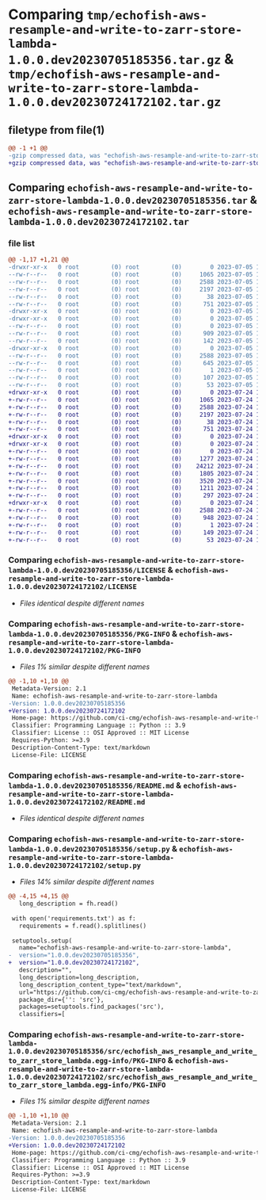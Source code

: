# Comparing `tmp/echofish-aws-resample-and-write-to-zarr-store-lambda-1.0.0.dev20230705185356.tar.gz` & `tmp/echofish-aws-resample-and-write-to-zarr-store-lambda-1.0.0.dev20230724172102.tar.gz`

## filetype from file(1)

```diff
@@ -1 +1 @@
-gzip compressed data, was "echofish-aws-resample-and-write-to-zarr-store-lambda-1.0.0.dev20230705185356.tar", last modified: Wed Jul  5 18:54:52 2023, max compression
+gzip compressed data, was "echofish-aws-resample-and-write-to-zarr-store-lambda-1.0.0.dev20230724172102.tar", last modified: Mon Jul 24 17:21:54 2023, max compression
```

## Comparing `echofish-aws-resample-and-write-to-zarr-store-lambda-1.0.0.dev20230705185356.tar` & `echofish-aws-resample-and-write-to-zarr-store-lambda-1.0.0.dev20230724172102.tar`

### file list

```diff
@@ -1,17 +1,21 @@
-drwxr-xr-x   0 root         (0) root         (0)        0 2023-07-05 18:54:52.517141 echofish-aws-resample-and-write-to-zarr-store-lambda-1.0.0.dev20230705185356/
--rw-r--r--   0 root         (0) root         (0)     1065 2023-07-05 18:53:52.000000 echofish-aws-resample-and-write-to-zarr-store-lambda-1.0.0.dev20230705185356/LICENSE
--rw-r--r--   0 root         (0) root         (0)     2588 2023-07-05 18:54:52.517141 echofish-aws-resample-and-write-to-zarr-store-lambda-1.0.0.dev20230705185356/PKG-INFO
--rw-r--r--   0 root         (0) root         (0)     2197 2023-07-05 18:53:52.000000 echofish-aws-resample-and-write-to-zarr-store-lambda-1.0.0.dev20230705185356/README.md
--rw-r--r--   0 root         (0) root         (0)       38 2023-07-05 18:54:52.517141 echofish-aws-resample-and-write-to-zarr-store-lambda-1.0.0.dev20230705185356/setup.cfg
--rw-r--r--   0 root         (0) root         (0)      751 2023-07-05 18:54:50.000000 echofish-aws-resample-and-write-to-zarr-store-lambda-1.0.0.dev20230705185356/setup.py
-drwxr-xr-x   0 root         (0) root         (0)        0 2023-07-05 18:54:52.513141 echofish-aws-resample-and-write-to-zarr-store-lambda-1.0.0.dev20230705185356/src/
-drwxr-xr-x   0 root         (0) root         (0)        0 2023-07-05 18:54:52.517141 echofish-aws-resample-and-write-to-zarr-store-lambda-1.0.0.dev20230705185356/src/echofish_aws_resample_and_write_to_zarr_store_lambda/
--rw-r--r--   0 root         (0) root         (0)        0 2023-07-05 18:53:52.000000 echofish-aws-resample-and-write-to-zarr-store-lambda-1.0.0.dev20230705185356/src/echofish_aws_resample_and_write_to_zarr_store_lambda/__init__.py
--rw-r--r--   0 root         (0) root         (0)      909 2023-07-05 18:53:52.000000 echofish-aws-resample-and-write-to-zarr-store-lambda-1.0.0.dev20230705185356/src/echofish_aws_resample_and_write_to_zarr_store_lambda/lambda_executor.py
--rw-r--r--   0 root         (0) root         (0)      142 2023-07-05 18:53:52.000000 echofish-aws-resample-and-write-to-zarr-store-lambda-1.0.0.dev20230705185356/src/echofish_aws_resample_and_write_to_zarr_store_lambda/lambda_handler.py
-drwxr-xr-x   0 root         (0) root         (0)        0 2023-07-05 18:54:52.517141 echofish-aws-resample-and-write-to-zarr-store-lambda-1.0.0.dev20230705185356/src/echofish_aws_resample_and_write_to_zarr_store_lambda.egg-info/
--rw-r--r--   0 root         (0) root         (0)     2588 2023-07-05 18:54:52.000000 echofish-aws-resample-and-write-to-zarr-store-lambda-1.0.0.dev20230705185356/src/echofish_aws_resample_and_write_to_zarr_store_lambda.egg-info/PKG-INFO
--rw-r--r--   0 root         (0) root         (0)      645 2023-07-05 18:54:52.000000 echofish-aws-resample-and-write-to-zarr-store-lambda-1.0.0.dev20230705185356/src/echofish_aws_resample_and_write_to_zarr_store_lambda.egg-info/SOURCES.txt
--rw-r--r--   0 root         (0) root         (0)        1 2023-07-05 18:54:52.000000 echofish-aws-resample-and-write-to-zarr-store-lambda-1.0.0.dev20230705185356/src/echofish_aws_resample_and_write_to_zarr_store_lambda.egg-info/dependency_links.txt
--rw-r--r--   0 root         (0) root         (0)      107 2023-07-05 18:54:52.000000 echofish-aws-resample-and-write-to-zarr-store-lambda-1.0.0.dev20230705185356/src/echofish_aws_resample_and_write_to_zarr_store_lambda.egg-info/requires.txt
--rw-r--r--   0 root         (0) root         (0)       53 2023-07-05 18:54:52.000000 echofish-aws-resample-and-write-to-zarr-store-lambda-1.0.0.dev20230705185356/src/echofish_aws_resample_and_write_to_zarr_store_lambda.egg-info/top_level.txt
+drwxr-xr-x   0 root         (0) root         (0)        0 2023-07-24 17:21:54.963644 echofish-aws-resample-and-write-to-zarr-store-lambda-1.0.0.dev20230724172102/
+-rw-r--r--   0 root         (0) root         (0)     1065 2023-07-24 17:20:58.000000 echofish-aws-resample-and-write-to-zarr-store-lambda-1.0.0.dev20230724172102/LICENSE
+-rw-r--r--   0 root         (0) root         (0)     2588 2023-07-24 17:21:54.963644 echofish-aws-resample-and-write-to-zarr-store-lambda-1.0.0.dev20230724172102/PKG-INFO
+-rw-r--r--   0 root         (0) root         (0)     2197 2023-07-24 17:20:58.000000 echofish-aws-resample-and-write-to-zarr-store-lambda-1.0.0.dev20230724172102/README.md
+-rw-r--r--   0 root         (0) root         (0)       38 2023-07-24 17:21:54.963644 echofish-aws-resample-and-write-to-zarr-store-lambda-1.0.0.dev20230724172102/setup.cfg
+-rw-r--r--   0 root         (0) root         (0)      751 2023-07-24 17:21:52.000000 echofish-aws-resample-and-write-to-zarr-store-lambda-1.0.0.dev20230724172102/setup.py
+drwxr-xr-x   0 root         (0) root         (0)        0 2023-07-24 17:21:54.959644 echofish-aws-resample-and-write-to-zarr-store-lambda-1.0.0.dev20230724172102/src/
+drwxr-xr-x   0 root         (0) root         (0)        0 2023-07-24 17:21:54.963644 echofish-aws-resample-and-write-to-zarr-store-lambda-1.0.0.dev20230724172102/src/echofish_aws_resample_and_write_to_zarr_store_lambda/
+-rw-r--r--   0 root         (0) root         (0)        0 2023-07-24 17:20:58.000000 echofish-aws-resample-and-write-to-zarr-store-lambda-1.0.0.dev20230724172102/src/echofish_aws_resample_and_write_to_zarr_store_lambda/__init__.py
+-rw-r--r--   0 root         (0) root         (0)     1277 2023-07-24 17:20:58.000000 echofish-aws-resample-and-write-to-zarr-store-lambda-1.0.0.dev20230724172102/src/echofish_aws_resample_and_write_to_zarr_store_lambda/dynamo_operations.py
+-rw-r--r--   0 root         (0) root         (0)    24212 2023-07-24 17:20:58.000000 echofish-aws-resample-and-write-to-zarr-store-lambda-1.0.0.dev20230724172102/src/echofish_aws_resample_and_write_to_zarr_store_lambda/lambda_executor.py
+-rw-r--r--   0 root         (0) root         (0)     1805 2023-07-24 17:20:58.000000 echofish-aws-resample-and-write-to-zarr-store-lambda-1.0.0.dev20230724172102/src/echofish_aws_resample_and_write_to_zarr_store_lambda/lambda_handler.py
+-rw-r--r--   0 root         (0) root         (0)     3520 2023-07-24 17:20:58.000000 echofish-aws-resample-and-write-to-zarr-store-lambda-1.0.0.dev20230724172102/src/echofish_aws_resample_and_write_to_zarr_store_lambda/s3_operations.py
+-rw-r--r--   0 root         (0) root         (0)     1211 2023-07-24 17:20:58.000000 echofish-aws-resample-and-write-to-zarr-store-lambda-1.0.0.dev20230724172102/src/echofish_aws_resample_and_write_to_zarr_store_lambda/s3fs_operations.py
+-rw-r--r--   0 root         (0) root         (0)      297 2023-07-24 17:20:58.000000 echofish-aws-resample-and-write-to-zarr-store-lambda-1.0.0.dev20230724172102/src/echofish_aws_resample_and_write_to_zarr_store_lambda/sns_operations.py
+drwxr-xr-x   0 root         (0) root         (0)        0 2023-07-24 17:21:54.963644 echofish-aws-resample-and-write-to-zarr-store-lambda-1.0.0.dev20230724172102/src/echofish_aws_resample_and_write_to_zarr_store_lambda.egg-info/
+-rw-r--r--   0 root         (0) root         (0)     2588 2023-07-24 17:21:54.000000 echofish-aws-resample-and-write-to-zarr-store-lambda-1.0.0.dev20230724172102/src/echofish_aws_resample_and_write_to_zarr_store_lambda.egg-info/PKG-INFO
+-rw-r--r--   0 root         (0) root         (0)      948 2023-07-24 17:21:54.000000 echofish-aws-resample-and-write-to-zarr-store-lambda-1.0.0.dev20230724172102/src/echofish_aws_resample_and_write_to_zarr_store_lambda.egg-info/SOURCES.txt
+-rw-r--r--   0 root         (0) root         (0)        1 2023-07-24 17:21:54.000000 echofish-aws-resample-and-write-to-zarr-store-lambda-1.0.0.dev20230724172102/src/echofish_aws_resample_and_write_to_zarr_store_lambda.egg-info/dependency_links.txt
+-rw-r--r--   0 root         (0) root         (0)      149 2023-07-24 17:21:54.000000 echofish-aws-resample-and-write-to-zarr-store-lambda-1.0.0.dev20230724172102/src/echofish_aws_resample_and_write_to_zarr_store_lambda.egg-info/requires.txt
+-rw-r--r--   0 root         (0) root         (0)       53 2023-07-24 17:21:54.000000 echofish-aws-resample-and-write-to-zarr-store-lambda-1.0.0.dev20230724172102/src/echofish_aws_resample_and_write_to_zarr_store_lambda.egg-info/top_level.txt
```

### Comparing `echofish-aws-resample-and-write-to-zarr-store-lambda-1.0.0.dev20230705185356/LICENSE` & `echofish-aws-resample-and-write-to-zarr-store-lambda-1.0.0.dev20230724172102/LICENSE`

 * *Files identical despite different names*

### Comparing `echofish-aws-resample-and-write-to-zarr-store-lambda-1.0.0.dev20230705185356/PKG-INFO` & `echofish-aws-resample-and-write-to-zarr-store-lambda-1.0.0.dev20230724172102/PKG-INFO`

 * *Files 1% similar despite different names*

```diff
@@ -1,10 +1,10 @@
 Metadata-Version: 2.1
 Name: echofish-aws-resample-and-write-to-zarr-store-lambda
-Version: 1.0.0.dev20230705185356
+Version: 1.0.0.dev20230724172102
 Home-page: https://github.com/ci-cmg/echofish-aws-resample-and-write-to-zarr-store-lambda
 Classifier: Programming Language :: Python :: 3.9
 Classifier: License :: OSI Approved :: MIT License
 Requires-Python: >=3.9
 Description-Content-Type: text/markdown
 License-File: LICENSE
```

### Comparing `echofish-aws-resample-and-write-to-zarr-store-lambda-1.0.0.dev20230705185356/README.md` & `echofish-aws-resample-and-write-to-zarr-store-lambda-1.0.0.dev20230724172102/README.md`

 * *Files identical despite different names*

### Comparing `echofish-aws-resample-and-write-to-zarr-store-lambda-1.0.0.dev20230705185356/setup.py` & `echofish-aws-resample-and-write-to-zarr-store-lambda-1.0.0.dev20230724172102/setup.py`

 * *Files 14% similar despite different names*

```diff
@@ -4,15 +4,15 @@
   long_description = fh.read()
 
 with open('requirements.txt') as f:
   requirements = f.read().splitlines()
 
 setuptools.setup(
   name="echofish-aws-resample-and-write-to-zarr-store-lambda",
-  version="1.0.0.dev20230705185356",
+  version="1.0.0.dev20230724172102",
   description="",
   long_description=long_description,
   long_description_content_type="text/markdown",
   url="https://github.com/ci-cmg/echofish-aws-resample-and-write-to-zarr-store-lambda",
   package_dir={'': 'src'},
   packages=setuptools.find_packages('src'),
   classifiers=[
```

### Comparing `echofish-aws-resample-and-write-to-zarr-store-lambda-1.0.0.dev20230705185356/src/echofish_aws_resample_and_write_to_zarr_store_lambda.egg-info/PKG-INFO` & `echofish-aws-resample-and-write-to-zarr-store-lambda-1.0.0.dev20230724172102/src/echofish_aws_resample_and_write_to_zarr_store_lambda.egg-info/PKG-INFO`

 * *Files 1% similar despite different names*

```diff
@@ -1,10 +1,10 @@
 Metadata-Version: 2.1
 Name: echofish-aws-resample-and-write-to-zarr-store-lambda
-Version: 1.0.0.dev20230705185356
+Version: 1.0.0.dev20230724172102
 Home-page: https://github.com/ci-cmg/echofish-aws-resample-and-write-to-zarr-store-lambda
 Classifier: Programming Language :: Python :: 3.9
 Classifier: License :: OSI Approved :: MIT License
 Requires-Python: >=3.9
 Description-Content-Type: text/markdown
 License-File: LICENSE
```

